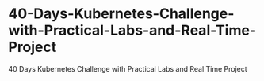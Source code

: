 # 40-Days-Kubernetes-Challenge-with-Practical-Labs-and-Real-Time-Project
40 Days Kubernetes Challenge with Practical Labs and Real Time Project
